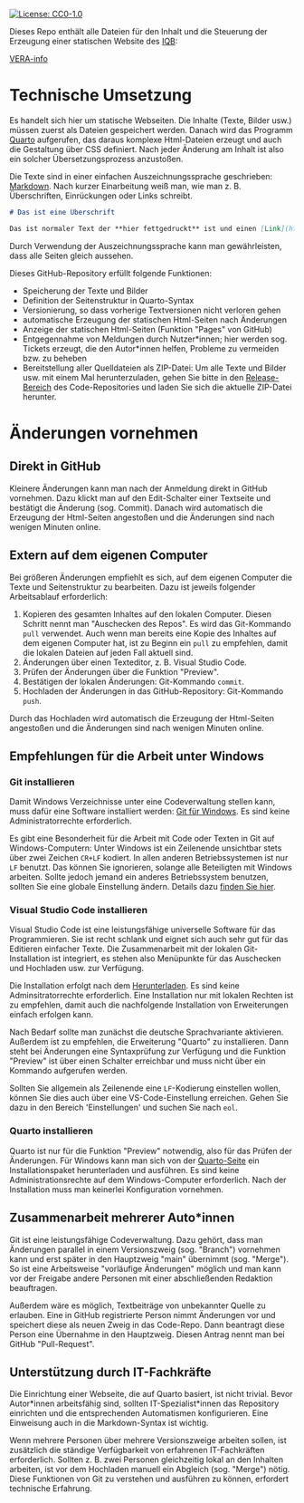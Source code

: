 [![License: CC0-1.0](https://img.shields.io/badge/License-CC0_1.0-lightgrey.svg)](http://creativecommons.org/publicdomain/zero/1.0/)

Dieses Repo enthält alle Dateien für den Inhalt und die Steuerung der Erzeugung einer statischen Website des [IQB](https://www.iqb.hu-berlin.de):

[VERA-info](https://iqb-berlin.github.io/vera-info)

# Technische Umsetzung

Es handelt sich hier um statische Webseiten. Die Inhalte (Texte, Bilder usw.) müssen zuerst als Dateien gespeichert werden. Danach wird das Programm [Quarto](https://quarto.org) aufgerufen, das daraus komplexe Html-Dateien erzeugt und auch die Gestaltung über CSS definiert. Nach jeder Änderung am Inhalt ist also ein solcher Übersetzungsprozess anzustoßen.

Die Texte sind in einer einfachen Auszeichnungssprache geschrieben: [Markdown](https://markdown.de/). Nach kurzer Einarbeitung weiß man, wie man z. B. Überschriften, Einrückungen oder Links schreibt.

```md
# Das ist eine Überschrift

Das ist normaler Text der **hier fettgedruckt** ist und einen [Link](https://www.iqb.hu-berlin.de) enthält.
```

Durch Verwendung der Auszeichnungssprache kann man gewährleisten, dass alle Seiten gleich aussehen.

Dieses GitHub-Repository erfüllt folgende Funktionen:

* Speicherung der Texte und Bilder
* Definition der Seitenstruktur in Quarto-Syntax
* Versionierung, so dass vorherige Textversionen nicht verloren gehen
* automatische Erzeugung der statischen Html-Seiten nach Änderungen
* Anzeige der statischen Html-Seiten (Funktion "Pages" von GitHub)
* Entgegennahme von Meldungen durch Nutzer\*innen; hier werden sog. Tickets erzeugt, die den Autor\*innen helfen, Probleme zu vermeiden bzw. zu beheben
* Bereitstellung aller Quelldateien als ZIP-Datei: Um alle Texte und Bilder usw. mit einem Mal herunterzuladen, gehen Sie bitte in den [Release-Bereich](https://github.com/iqb-berlin/vera-info/releases) des Code-Repositories und laden Sie sich die aktuelle ZIP-Datei herunter.

# Änderungen vornehmen

## Direkt in GitHub

Kleinere Änderungen kann man nach der Anmeldung direkt in GitHub vornehmen. Dazu klickt man auf den Edit-Schalter einer Textseite und bestätigt die Änderung (sog. Commit). Danach wird automatisch die Erzeugung der Html-Seiten angestoßen und die Änderungen sind nach wenigen Minuten online.

## Extern auf dem eigenen Computer

Bei größeren Änderungen empfiehlt es sich, auf dem eigenen Computer die Texte und Seitenstruktur zu bearbeiten. Dazu ist jeweils folgender Arbeitsablauf erforderlich:

1) Kopieren des gesamten Inhaltes auf den lokalen Computer. Diesen Schritt nennt man "Auschecken des Repos". Es wird das Git-Kommando `pull` verwendet. Auch wenn man bereits eine Kopie des Inhaltes auf dem eigenen Computer hat, ist zu Beginn ein `pull` zu empfehlen, damit die lokalen Dateien auf jeden Fall aktuell sind.
2) Änderungen über einen Texteditor, z. B. Visual Studio Code.
3) Prüfen der Änderungen über die Funktion "Preview".
4) Bestätigen der lokalen Änderungen: Git-Kommando `commit`.
5) Hochladen der Änderungen in das GitHub-Repository: Git-Kommando `push`.

Durch das Hochladen wird automatisch die Erzeugung der Html-Seiten angestoßen und die Änderungen sind nach wenigen Minuten online.

## Empfehlungen für die Arbeit unter Windows

### Git installieren

Damit Windows Verzeichnisse unter eine Codeverwaltung stellen kann, muss dafür eine Software installiert werden: [Git für Windows](https://git-scm.com/download/win). Es sind keine Administratorrechte erforderlich.

Es gibt eine Besonderheit für die Arbeit mit Code oder Texten in Git auf Windows-Computern: Unter Windows ist ein Zeilenende unsichtbar stets über zwei Zeichen `CR+LF` kodiert. In allen anderen Betriebssystemen ist nur `LF` benutzt. Das können Sie ignorieren, solange alle Beteiligten mit Windows arbeiten. Sollte jedoch jemand ein anderes Betriebssystem benutzen, sollten Sie eine globale Einstellung ändern. Details dazu [finden Sie hier](https://docs.github.com/de/get-started/getting-started-with-git/configuring-git-to-handle-line-endings).

### Visual Studio Code installieren

Visual Studio Code ist eine leistungsfähige universelle Software für das Programmieren. Sie ist recht schlank und eignet sich auch sehr gut für das Editieren einfacher Texte. Die Zusammenarbeit mit der lokalen Git-Installation ist integriert, es stehen also Menüpunkte für das Auschecken und Hochladen usw. zur Verfügung.

Die Installation erfolgt nach dem [Herunterladen](https://code.visualstudio.com/download). Es sind keine Adminsitratorrechte erforderlich. Eine Installation nur mit lokalen Rechten ist zu empfehlen, damit auch die nachfolgende Installation von Erweiterungen einfach erfolgen kann.

Nach Bedarf sollte man zunächst die deutsche Sprachvariante aktivieren. Außerdem ist zu empfehlen, die Erweiterung "Quarto" zu installieren. Dann steht bei Änderungen eine Syntaxprüfung zur Verfügung und die Funktion "Preview" ist über einen Schalter erreichbar und muss nicht über ein Kommando aufgerufen werden.

Sollten Sie allgemein als Zeilenende eine `LF`-Kodierung einstellen wollen, können Sie dies auch über eine VS-Code-Einstellung erreichen. Gehen Sie dazu in den Bereich 'Einstellungen' und suchen Sie nach `eol`.

### Quarto installieren

Quarto ist nur für die Funktion "Preview" notwendig, also für das Prüfen der Änderungen. Für Windows kann man sich von der [Quarto-Seite](https://quarto.org/docs/get-started/) ein Installationspaket herunterladen und ausführen. Es sind keine Administrationsrechte auf dem Windows-Computer erforderlich. Nach der Installation muss man keinerlei Konfiguration vornehmen.

## Zusammenarbeit mehrerer Auto\*innen

Git ist eine leistungsfähige Codeverwaltung. Dazu gehört, dass man Änderungen parallel in einem Versionszweig (sog. "Branch") vornehmen kann und erst später in den Hauptzweig "main" übernimmt (sog. "Merge"). So ist eine Arbeitsweise "vorläufige Änderungen" möglich und man kann vor der Freigabe andere Personen mit einer abschließenden Redaktion beauftragen.

Außerdem wäre es möglich, Textbeiträge von unbekannter Quelle zu erlauben. Eine in GitHub registrierte Person nimmt Änderungen vor und speichert diese als neuen Zweig in das Code-Repo. Dann beantragt diese Person eine Übernahme in den Hauptzweig. Diesen Antrag nennt man bei GitHub "Pull-Request".

## Unterstützung durch IT-Fachkräfte

Die Einrichtung einer Webseite, die auf Quarto basiert, ist nicht trivial. Bevor Autor\*innen arbeitsfähig sind, sollten IT-Spezialist\*innen das Repository einrichten und die entsprechenden Automatismen konfigurieren. Eine Einweisung auch in die Markdown-Syntax ist wichtig.

Wenn mehrere Personen über mehrere Versionszweige arbeiten sollen, ist zusätzlich die ständige Verfügbarkeit von erfahrenen IT-Fachkräften erforderlich. Sollten z. B. zwei Personen gleichzeitig lokal an den Inhalten arbeiten, ist vor dem Hochladen manuell ein Abgleich (sog. "Merge") nötig. Diese Funktionen von Git zu verstehen und ausführen zu können, erfordert technische Erfahrung.